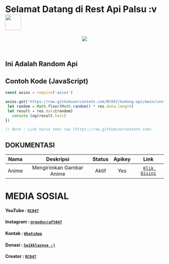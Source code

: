 # Selamat Datang di Rest Api Palsu :v <br><img src="https://github.com/TheDudeThatCode/TheDudeThatCode/blob/master/Assets/Hi.gif" width="50px">
<p align="center">
<a href="https://github.com/RC047"><img src="https://raw.githubusercontent.com/RC047/kuhong-api/main/pp.png"></a>
</p>
<br>

## Ini Adalah Random Api

## Contoh Kode (JavaScript)

```js
const axios = require('axios')

axios.get('https://raw.githubusercontent.com/RC047/kuhong-api/main/contoh.json').then((res) => {
 let random = Math.floor(Math.random() * res.data.length)
 let result = res.data[random]
   console.log(result.test)
})

// Note : Link harus teks raw (https://raw.githubusercontent.com)
```


## DOKUMENTASI

| Nama | Deskripsi | Status | Apikey | Link |
| :-----------------: | :-----------------: | :-------: | :-------: | :-------: |
| Anime | Mengirimkan Gambar Anime | Aktif | Yes | [`Klik Disini`](https://jstrieb.github.io/link-lock/#eyJ2IjoiMC4wLjEiLCJlIjoiNnBhRW5GRWxHQ1BNcjBqcUFEbFhKdGVHdU1PWWRVL1RYZ21lcjZTNkhvOExsMWlnZU9hc1l3SEVQVEhSRFF5TUltbXNlTXkzV0lvcHd2MGpTNGFncWNMTzZzWWdDcWhJb0c1Ti9EQ1ZsRTVhYkRpUGNZbWJNOUJhWWxuYmkremxzY3N0bmgzdWRMU0ZGc1FxSUxoRFdhWjA2emhrNUM2alVGVDhSclkzSitaeU1BPT0iLCJoIjoiU2lsYWhrYW4gTWFzdWthbiBBcGlrZXltdSBEaXNpbmkgOikiLCJpIjoiVjdPUEdDc1k1Z3Yvem5OcyJ9)


# MEDIA SOSIAL

#### YouTube : [`RC047`](https://www.youtube.com/c/RC047)
#### Instagram : [`@rendycraft047`](https://www.instagram.com/rendycraft047)
#### Kontak : [`WhatsApp`](https://wa.me/62895337278647)
#### Donasi : [`Seikhlasnya :)`](https://saweria.co/RC047)
#### Creator : [`RC047`](https://Github.com/RC047)

